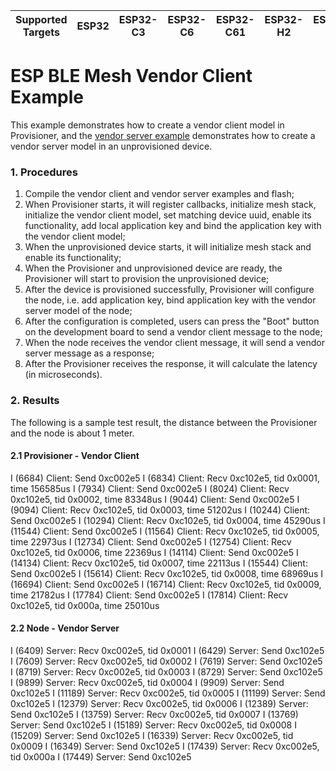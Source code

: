 | Supported Targets | ESP32 | ESP32-C3 | ESP32-C6 | ESP32-C61 | ESP32-H2 | ESP32-S3 |
| ----------------- | ----- | -------- | -------- | --------- | -------- | -------- |

ESP BLE Mesh Vendor Client Example
==================================

This example demonstrates how to create a vendor client model in Provisioner, and the [vendor server example](../vendor_server) demonstrates how to create a vendor server model in an unprovisioned device.

### 1. Procedures
1. Compile the vendor client and vendor server examples and flash;
2. When Provisioner starts, it will register callbacks, initialize mesh stack, initialize the vendor client model, set matching device uuid, enable its functionality, add local application key and bind the application key with the vendor client model;
3. When the unprovisioned device starts, it will initialize mesh stack and enable its functionality;
4. When the Provisioner and unprovisioned device are ready, the Provisioner will start to provision the unprovisioned device;
5. After the device is provisioned successfully, Provisioner will configure the node, i.e. add application key, bind application key with the vendor server model of the node;
6. After the configuration is completed, users can press the "Boot" button on the development board to send a vendor client message to the node;
7. When the node receives the vendor client message, it will send a vendor server message as a response;
8. After the Provisioner receives the response, it will calculate the latency (in microseconds).

### 2. Results
The following is a sample test result, the distance between the Provisioner and the node is about 1 meter.

#### 2.1 Provisioner - Vendor Client
I (6684) Client: Send 0xc002e5
I (6834) Client: Recv 0xc102e5, tid 0x0001, time 156585us
I (7934) Client: Send 0xc002e5
I (8024) Client: Recv 0xc102e5, tid 0x0002, time 83348us
I (9044) Client: Send 0xc002e5
I (9094) Client: Recv 0xc102e5, tid 0x0003, time 51202us
I (10244) Client: Send 0xc002e5
I (10294) Client: Recv 0xc102e5, tid 0x0004, time 45290us
I (11544) Client: Send 0xc002e5
I (11564) Client: Recv 0xc102e5, tid 0x0005, time 22973us
I (12734) Client: Send 0xc002e5
I (12754) Client: Recv 0xc102e5, tid 0x0006, time 22369us
I (14114) Client: Send 0xc002e5
I (14134) Client: Recv 0xc102e5, tid 0x0007, time 22113us
I (15544) Client: Send 0xc002e5
I (15614) Client: Recv 0xc102e5, tid 0x0008, time 68969us
I (16694) Client: Send 0xc002e5
I (16714) Client: Recv 0xc102e5, tid 0x0009, time 21782us
I (17784) Client: Send 0xc002e5
I (17814) Client: Recv 0xc102e5, tid 0x000a, time 25010us

#### 2.2 Node - Vendor Server
I (6409) Server: Recv 0xc002e5, tid 0x0001
I (6429) Server: Send 0xc102e5
I (7609) Server: Recv 0xc002e5, tid 0x0002
I (7619) Server: Send 0xc102e5
I (8719) Server: Recv 0xc002e5, tid 0x0003
I (8729) Server: Send 0xc102e5
I (9899) Server: Recv 0xc002e5, tid 0x0004
I (9909) Server: Send 0xc102e5
I (11189) Server: Recv 0xc002e5, tid 0x0005
I (11199) Server: Send 0xc102e5
I (12379) Server: Recv 0xc002e5, tid 0x0006
I (12389) Server: Send 0xc102e5
I (13759) Server: Recv 0xc002e5, tid 0x0007
I (13769) Server: Send 0xc102e5
I (15189) Server: Recv 0xc002e5, tid 0x0008
I (15209) Server: Send 0xc102e5
I (16339) Server: Recv 0xc002e5, tid 0x0009
I (16349) Server: Send 0xc102e5
I (17439) Server: Recv 0xc002e5, tid 0x000a
I (17449) Server: Send 0xc102e5